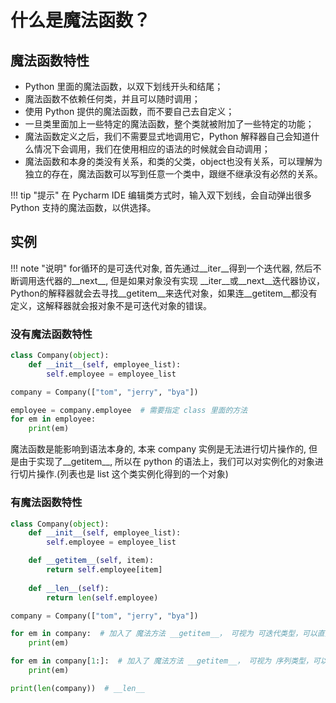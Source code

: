 # 什么是魔法函数？

## 魔法函数特性
- Python 里面的魔法函数，以双下划线开头和结尾；
- 魔法函数不依赖任何类，并且可以随时调用；
- 使用 Python 提供的魔法函数，而不要自己去自定义；
- 一旦类里面加上一些特定的魔法函数，整个类就被附加了一些特定的功能；
- 魔法函数定义之后，我们不需要显式地调用它，Python 解释器自己会知道什么情况下会调用，我们在使用相应的语法的时候就会自动调用；
- 魔法函数和本身的类没有关系，和类的父类，object也没有关系，可以理解为独立的存在，魔法函数可以写到任意一个类中，跟继不继承没有必然的关系。

!!! tip "提示"
    在 Pycharm IDE 编辑类方式时，输入双下划线，会自动弹出很多 Python 支持的魔法函数，以供选择。

## 实例

!!! note "说明"
    for循环的是可迭代对象, 首先通过\_\_iter\_\_得到一个迭代器, 然后不断调用迭代器的\_\_next\_\_, 但是如果对象没有实现 \_\_iter\_\_或\_\_next\_\_迭代器协议，Python的解释器就会去寻找\_\_getitem\_\_来迭代对象，如果连\_\_getitem\_\_都没有定义，这解释器就会报对象不是可迭代对象的错误。

### 没有魔法函数特性

```python
class Company(object):
    def __init__(self, employee_list):
        self.employee = employee_list

company = Company(["tom", "jerry", "bya"])

employee = company.employee  # 需要指定 class 里面的方法
for em in employee: 
    print(em)
```

魔法函数是能影响到语法本身的, 本来 company 实例是无法进行切片操作的, 但是由于实现了\_\_getitem\_\_, 所以在 python 的语法上，我们可以对实例化的对象进行切片操作.(列表也是 list 这个类实例化得到的一个对象)


### 有魔法函数特性

```python
class Company(object):
    def __init__(self, employee_list):
        self.employee = employee_list

    def __getitem__(self, item):
        return self.employee[item]
        
    def __len__(self):
        return len(self.employee)

company = Company(["tom", "jerry", "bya"])

for em in company:  # 加入了 魔法方法 __getitem__， 可视为 可迭代类型，可以直接对类进行 for 循环
    print(em)

for em in company[1:]:  # 加入了 魔法方法 __getitem__， 可视为 序列类型，可以切片操作
    print(em)

print(len(company))  # __len__
```